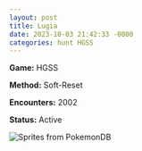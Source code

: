 ```yaml
---
layout: post
title: Lugia
date: 2023-10-03 21:42:33 -0000
categories: hunt HGSS
---
```


**Game:** HGSS

**Method:** Soft-Reset

**Encounters:** 2002

**Status:** Active

<img src="https://img.pokemondb.net/sprites/home/shiny/lugia.png" alt="Sprites from PokemonDB">
